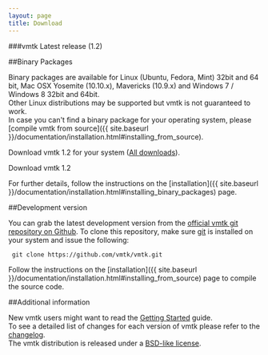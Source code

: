 ```yaml
---
layout: page
title: Download
---
```


###vmtk Latest release (1.2)

##Binary Packages

Binary packages are available for Linux (Ubuntu, Fedora, Mint) 32bit and 64 bit, Mac OSX Yosemite (10.10.x), Mavericks (10.9.x) and Windows 7 / Windows 8 32bit and 64bit.<br/>
Other Linux distributions may be supported but vmtk is not guaranteed to work. <br/>
In case you can't find a binary package for your operating system, please [compile vmtk from source]({{ site.baseurl }}/documentation/installation.html#installing_from_source).

<p class="center">
  Download vmtk 1.2 for your system
  (<a href="http://vmtk-installers.s3.amazonaws.com/list.html" target="_blank">All downloads</a>).
</p>


<div class="download-wrapper">
  <a id="download-button">
    <span class="slider">Download</span>
    <span class="icon">
    </span>
    <span class="version">
      vmtk 1.2
    </span>
  </a>
</div>

For further details, follow the instructions on the [installation]({{ site.baseurl }}/documentation/installation.html#installing_binary_packages) page.


##Development version

You can grab the latest development version from the <a href="https://github.com/vmtk/vmtk" target="_blank">official vmtk git repository on Github</a>. To clone this repository, make sure <a href="http://git-scm.com" target="_blank">git</a> is installed on your system and issue the following:

     git clone https://github.com/vmtk/vmtk.git

Follow the instructions on the [installation]({{ site.baseurl }}/documentation/installation.html#installing_from_source) page to compile the source code.

##Additional information

New vmtk users might want to read the <a href="{{ site.baseurl }}/documentation/getting-started.html">Getting Started</a> guide.<br/>
To see a detailed list of changes for each version of vmtk please refer to the <a href="https://github.com/vmtk/vmtk/commits/master" target="_blank">changelog</a>.<br/>
The vmtk distribution is released under a <a href="{{ site.baseurl }}/license.html">BSD-like license</a>.

